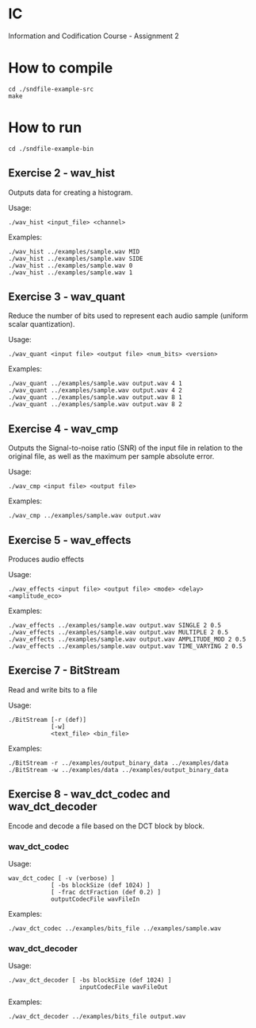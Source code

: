 # IC
Information and Codification Course - Assignment 2 

# How to compile
```
cd ./sndfile-example-src
make
```

# How to run 
```
cd ./sndfile-example-bin
```

## Exercise 2 - wav_hist
Outputs data for creating a histogram.

Usage:
```
./wav_hist <input_file> <channel>
```
Examples:
```
./wav_hist ../examples/sample.wav MID
./wav_hist ../examples/sample.wav SIDE
./wav_hist ../examples/sample.wav 0
./wav_hist ../examples/sample.wav 1
```

## Exercise 3 - wav_quant
Reduce the number of bits used to represent each audio sample (uniform scalar quantization).

Usage:
```
./wav_quant <input file> <output file> <num_bits> <version>
```
Examples:
```
./wav_quant ../examples/sample.wav output.wav 4 1
./wav_quant ../examples/sample.wav output.wav 4 2
./wav_quant ../examples/sample.wav output.wav 8 1
./wav_quant ../examples/sample.wav output.wav 8 2
```

## Exercise 4 - wav_cmp
Outputs the Signal-to-noise ratio (SNR) of the input file in relation to the original file, as well as the maximum per sample absolute error.

Usage:
```
./wav_cmp <input file> <output file>
```
Examples:
```
./wav_cmp ../examples/sample.wav output.wav
```

## Exercise 5 - wav_effects
Produces audio effects

Usage:
```
./wav_effects <input file> <output file> <mode> <delay> <amplitude_eco>
```
Examples:
```
./wav_effects ../examples/sample.wav output.wav SINGLE 2 0.5
./wav_effects ../examples/sample.wav output.wav MULTIPLE 2 0.5
./wav_effects ../examples/sample.wav output.wav AMPLITUDE_MOD 2 0.5
./wav_effects ../examples/sample.wav output.wav TIME_VARYING 2 0.5
```

## Exercise 7 - BitStream
Read and write bits to a file

Usage:
```
./BitStream [-r (def)]
            [-w] 
            <text_file> <bin_file>
```
Examples:
```
./BitStream -r ../examples/output_binary_data ../examples/data 
./BitStream -w ../examples/data ../examples/output_binary_data
```

## Exercise 8 - wav_dct_codec and wav_dct_decoder
Encode and decode a file based on the DCT block by block.

### wav_dct_codec
Usage:
```
wav_dct_codec [ -v (verbose) ]
            [ -bs blockSize (def 1024) ]
            [ -frac dctFraction (def 0.2) ]
            outputCodecFile wavFileIn
```
Examples:
```
./wav_dct_codec ../examples/bits_file ../examples/sample.wav
```

### wav_dct_decoder
Usage:
```
./wav_dct_decoder [ -bs blockSize (def 1024) ]
                    inputCodecFile wavFileOut
```
Examples:
```
./wav_dct_decoder ../examples/bits_file output.wav
```
